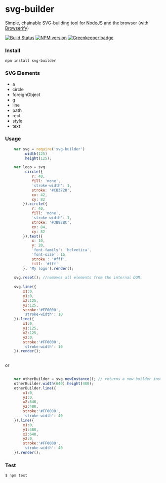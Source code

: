 svg-builder
===========

Simple, chainable SVG-building tool for [NodeJS](http://nodejs.org/) and the browser (with [Browserify](http://browserify.org/))

[![Build Status](https://app.travis-ci.com/JoeChapman/svg-builder.svg?branch=main)](https://app.travis-ci.com/JoeChapman/svg-builder?branch=main)
[![NPM version](https://badge.fury.io/js/svg-builder.svg)](http://badge.fury.io/js/svg-builder) [![Greenkeeper badge](https://badges.greenkeeper.io/JoeChapman/svg-builder.svg)](https://greenkeeper.io/)

### Install

```
npm install svg-builder
```

### SVG Elements

- a
- circle
- foreignObject
- g
- line 
- path
- rect
- style
- text


### Usage

```js
    var svg = require('svg-builder')
        .width(125)
        .height(125);

    var logo = svg
        .circle({
            r: 40,
            fill: 'none',
            'stroke-width': 1,
            stroke: '#CB3728',
            cx: 42,
            cy: 82
        }).circle({
            r: 40,
            fill: 'none',
            'stroke-width': 1,
            stroke: '#3B92BC',
            cx: 84,
            cy: 82
        }).text({
            x: 10,
            y: 20,
            'font-family': 'helvetica',
            'font-size': 15,
            stroke : '#fff',
            fill: '#fff'
        }, 'My logo').render();
    
    svg.reset(); //removes all elements from the internal DOM.
    
    svg.line({
        x1:0,
        y1:0,
        x2:125,
        y2:125,
        stroke:'#FF0000',
        'stroke-width': 10
    }).line({
        x1:0,
        y1:125,
        x2:125,
        y2:0,
        stroke:'#FF0000',
        'stroke-width': 10
    }).render();
    
```

or
```js 
    
    var otherBuilder = svg.newInstance(); // returns a new builder instance
    otherBuilder.width(640).height(480);
    otherBuilder.line({
        x1:0,
        y1:0,
        x2:640,
        y2:480,
        stroke:'#FF0000',
        'stroke-width': 40
    }).line({
        x1:0,
        y1:480,
        x2:640,
        y2:0,
        stroke:'#FF0000',
        'stroke-width': 40
    }).render();

```

### Test

```
$ npm test
```

